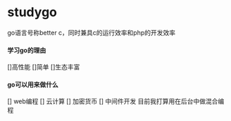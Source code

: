 # studygo
go语言号称better c，同时兼具c的运行效率和php的开发效率

#### 学习go的理由
[]高性能
[]简单
[]生态丰富

#### go可以用来做什么
[] web编程
[] 云计算
[] 加密货币
[] 中间件开发
目前我打算用在后台中做混合编程
